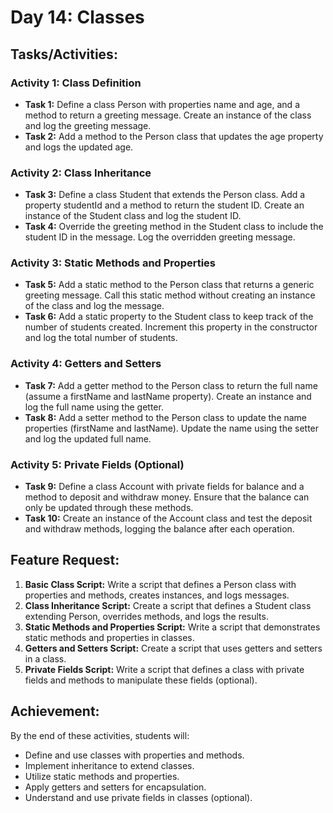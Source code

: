 # Day 14: Classes

## Tasks/Activities:

### Activity 1: Class Definition

- **Task 1:** Define a class Person with properties name and age, and a method to return a greeting message. Create an instance of the class and log the greeting message.
- **Task 2:** Add a method to the Person class that updates the age property and logs the updated age.

### Activity 2: Class Inheritance

- **Task 3:** Define a class Student that extends the Person class. Add a property studentId and a method to return the student ID. Create an instance of the Student class and log the student ID.
- **Task 4:** Override the greeting method in the Student class to include the student ID in the message. Log the overridden greeting message.

### Activity 3: Static Methods and Properties

- **Task 5:** Add a static method to the Person class that returns a generic greeting message. Call this static method without creating an instance of the class and log the message.
- **Task 6:** Add a static property to the Student class to keep track of the number of students created. Increment this property in the constructor and log the total number of students.

### Activity 4: Getters and Setters

- **Task 7:** Add a getter method to the Person class to return the full name (assume a firstName and lastName property). Create an instance and log the full name using the getter.
- **Task 8:** Add a setter method to the Person class to update the name properties (firstName and lastName). Update the name using the setter and log the updated full name.

### Activity 5: Private Fields (Optional)

- **Task 9:** Define a class Account with private fields for balance and a method to deposit and withdraw money. Ensure that the balance can only be updated through these methods.
- **Task 10:** Create an instance of the Account class and test the deposit and withdraw methods, logging the balance after each operation.

## Feature Request:

1. **Basic Class Script:** Write a script that defines a Person class with properties and methods, creates instances, and logs messages.
2. **Class Inheritance Script:** Create a script that defines a Student class extending Person, overrides methods, and logs the results.
3. **Static Methods and Properties Script:** Write a script that demonstrates static methods and properties in classes.
4. **Getters and Setters Script:** Create a script that uses getters and setters in a class.
5. **Private Fields Script:** Write a script that defines a class with private fields and methods to manipulate these fields (optional).

## Achievement:

By the end of these activities, students will:
- Define and use classes with properties and methods.
- Implement inheritance to extend classes.
- Utilize static methods and properties.
- Apply getters and setters for encapsulation.
- Understand and use private fields in classes (optional).
